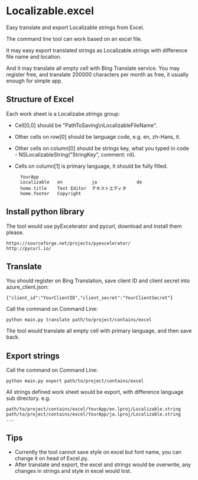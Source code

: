 # Localizable.excel
Easy translate and export Localizable strings from Excel.

The command line tool can work based on an excel file.

It may easy export translated strings as Localizable.strings with difference file name and location.

And it may translate all empty cell with Bing Translate service. You may register free, and translate 200000 characters per month as free, it usually enough for simple app.

## Structure of Excel
Each work sheet is a Localizabe.strings group:

* Cell[0,0] should be "PathToSaving\nLocalizableFileName".
* Other cells on row[0] should be language code, e.g. en, zh-Hans, it.
* Other cells on column[0] should be strings key, what you typed in code - NSLocalizableString("StringKey", comment: nil).
* Cells on column[1] is primary language, it should be fully filled.

		YourApp
		Localizable   en           ja               de
		home.title    Text Editor  テキストエディタ
		home.footer   Copyright

## Install python library
The tool would use pyExcelerator and pycurl, download and install them please.

	https://sourceforge.net/projects/pyexcelerator/
	http://pycurl.io/

## Translate
You should register on Bing Translation, save client ID and client secret into azure_client.json:

	{"client_id":"YourClientID","client_secret":"YourClientSecret"}
Call the command on Command Line:

	python main.py translate path/to/project/contains/excel
The tool would translate all empty cell with primary language, and then save back.

## Export strings
Call the command on Command Line:

	python main.py export path/to/project/contains/excel
All strings defined work sheet would be export, with difference language sub directory. e.g.

	path/to/project/contains/excel/YourApp/en.lproj/Localizable.string
	path/to/project/contains/excel/YourApp/ja.lproj/Localizable.string
	...

## Tips
* Currently the tool cannot save style on excel but font name, you can change it on head of Excel.py.
* After translate and export, the excel and strings would be overwrite, any changes in strings and style in excel would lost.
